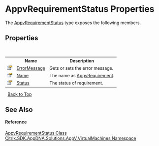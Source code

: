 # AppvRequirementStatus Properties
 

The <a href="7c7bebdc-1a00-1a93-bce6-93b238572393">AppvRequirementStatus</a> type exposes the following members.


## Properties
&nbsp;<table><tr><th></th><th>Name</th><th>Description</th></tr><tr><td>![Public property](media/pubproperty.gif "Public property")</td><td><a href="8ef18f78-5761-dcc5-d02c-ee45fde2b184">ErrorMessage</a></td><td>
Gets or sets the error message.</td></tr><tr><td>![Public property](media/pubproperty.gif "Public property")</td><td><a href="13908e1b-b1ec-2013-5a0b-d4c689fb53a3">Name</a></td><td>
The name as <a href="5087b819-9986-72bf-74d9-38416e6a8bbb">AppvRequirement</a>.</td></tr><tr><td>![Public property](media/pubproperty.gif "Public property")</td><td><a href="9b7899c5-beab-6bc0-0faf-abfcc5dc1922">Status</a></td><td>
The status of requirement.</td></tr></table>&nbsp;
<a href="#appvrequirementstatus-properties">Back to Top</a>

## See Also


#### Reference
<a href="7c7bebdc-1a00-1a93-bce6-93b238572393">AppvRequirementStatus Class</a><br /><a href="8e922e14-e318-4969-a8ff-48cbad35adbf">Citrix.SDK.AppDNA.Solutions.AppV.VirtualMachines Namespace</a><br />